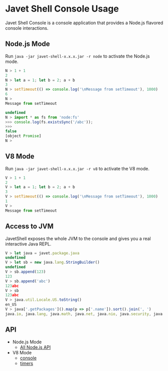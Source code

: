 # Javet Shell Console Usage

Javet Shell Console is a console application that provides a Node.js flavored console interactions.

## Node.js Mode

Run `java -jar javet-shell-x.x.x.jar -r node` to activate the Node.js mode.

```js
N > 1 + 1
2
N > let a = 1; let b = 2; a + b
3
N > setTimeout(() => console.log('\nMessage from setTimeout'), 1000)
6
N >
Message from setTimeout

undefined
N > import * as fs from 'node:fs'
>>> console.log(fs.existsSync('/abc'));
>>>
false
[object Promise]
N >
```

## V8 Mode

Run `java -jar javet-shell-x.x.x.jar -r v8` to activate the V8 mode.

```js
V > 1 + 1
2
V > let a = 1; let b = 2; a + b
3
V > setTimeout(() => console.log('\nMessage from setTimeout'), 1000)
1
V >
Message from setTimeout
```

## Access to JVM

JavetShell exposes the whole JVM to the console and gives you a real interactive Java REPL.

```js
V > let java = javet.package.java
undefined
V > let sb = new java.lang.StringBuilder()
undefined
V > sb.append(123)
123
V > sb.append('abc')
123abc
V > sb
123abc
V > java.util.Locale.US.toString()
en_US
V > java['.getPackages']().map(p => p['.name']).sort().join(', ')
java.io, java.lang, java.math, java.net, java.nio, java.security, java.text, java.time, java.util
```

## API

- Node.js Mode
  - [All Node.js API](https://nodejs.org/dist/latest-v20.x/docs/api/)
- V8 Mode
  - [console](https://www.caoccao.com/Javenode/reference/modules/console.html)
  - [timers](https://www.caoccao.com/Javenode/reference/modules/times.html)
